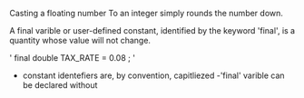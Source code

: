 Casting a floating number To an integer simply rounds the number down.

A final varible or user-defined constant, identified by the keyword 'final', is a quantity whose value will not change.

' final double TAX_RATE = 0.08 ; '

- constant identefiers are, by convention, capitliezed
-'final' varible can be declared without 